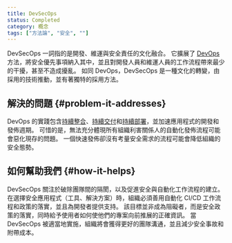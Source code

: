 ```yaml
---
title: DevSecOps
status: Completed
category: 概念
tags: ["方法論", "安全", ""]
---
```


DevSecOps 一詞指的是開發、維運與安全責任的文化融合。
它擴展了 [DevOps](/zh-tw/devops) 方法，將安全優先事項納入其中，並且對開發人員和維運人員的工作流程帶來最少的干擾，甚至不造成擾亂。
如同 DevOps，DevSecOps 是一種文化的轉變，由採用的技術推動，並有著獨特的採用方法。

## 解決的問題 {#problem-it-addresses}

DevOps 的實踐包含[持續整合](/zh-tw/continuous-integration)、[持續交付](/zh-tw/continuous-delivery/)和[持續部署](/zh-tw/continuous-deployment)，並加速應用程式的開發和發佈週期。
可惜的是，無法充分體現所有組織利害關係人的自動化發佈流程可能會惡化現存的問題。
一個快速發佈卻沒有考量安全需求的流程可能會降低組織的安全態勢。

## 如何幫助我們 {#how-it-helps}

DevSecOps 關注於破除團隊間的隔閡，以及促進安全與自動化工作流程的建立。
在選擇安全應用程式（工具、解決方案）時，組織必須善用自動化 CI/CD 工作流程和政策的落實，並且為開發者提供支持。
該目標並非成為阻礙者，而是安全政策的落實，同時給予使用者如何使他們的專案向前推展的正確資訊。
當 DevSecOps 被適當地實施，組織將會獲得更好的團隊溝通，並且減少安全事故和附帶成本。

